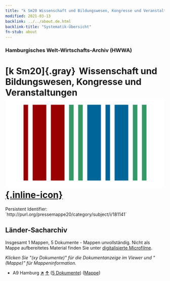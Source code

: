 ```yaml
---
title: "k Sm20 Wissenschaft und Bildungswesen, Kongresse und Veranstaltungen"
modified: 2021-03-13
backlink: ../../about.de.html
backlink-title: "Systematik-Übersicht"
fn-stub: about
---
```


### Hamburgisches Welt-Wirtschafts-Archiv (HWWA)

# [k Sm20]{.gray}&#8201; Wissenschaft und Bildungswesen, Kongresse und Veranstaltungen &#160; [![Wikidata](/images/Wikidata-logo.svg "Wikidata"){.inline-icon}](http://www.wikidata.org/entity/Q104700159)

<div class="hint">Persistent Identifier: `http://purl.org/pressemappe20/category/subject/i/181141`</div>







## Länder-Sacharchiv




Insgesamt 1 Mappen, 5 Dokumente - Mappen unvollständig.
Nicht als Mappe aufbereitetes Material finden Sie unter [digitalisierte Microfilme](/film/h1_sh.de.html).

_Klicken Sie "(xy Dokumente)" für die Dokumentanzeige im Viewer und "(Mappe)" für Mappeninformation._



- A9 Hamburg [**&nearr;**](../../../geo/i/140905/about.de.html "Hamburg (alle Mappen)") [**&uarr;**](../../../geo/about.de.html#A9 "Ländersystematik") (<a href="https://pm20.zbw.eu/iiifview/folder/sh/140905,181141" title="über: Hamburg : Wissenschaft und Bildungswesen, Kongresse und Veranstaltungen" target="_blank">5 Dokumente</a>) ([Mappe](../../../../folder/sh/1409xx/140905/1811xx/181141/about.de.html))








